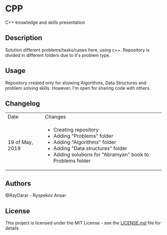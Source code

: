 # CPP
C++ knowledge and skills presentation

## Description
Solution different problems/tasks/cases here, using c++.
Repository is divided in different folders due to it's problem type.

## Usage
Repository created only for showing Algorithms, Data Structures and problem solving skills. However, I'm open for sharing code with others.

## Changelog
<table>
    <tr>
        <td>Date</td>
        <td>Changes</td>
    </tr>
    <tr>
        <td>19 of May, 2019</td>
        <td>
            <ul>
                <li>Creating repository</li>
                <li>Adding "Problems" folder</li>
                <li>Adding "Algorithms" folder</li>
                <li>Adding "Data structures" folder</li>
                <li>Adding solutions for "Abramyan" book to Problems folder</li>
            </ul>
        </td>
    </tr>
</table>

## Authors
@RayDarar - Ryspekov Ansar

## License
This project is licensed under the MIT License - see the [LICENSE.md](LICENSE.md) file for details